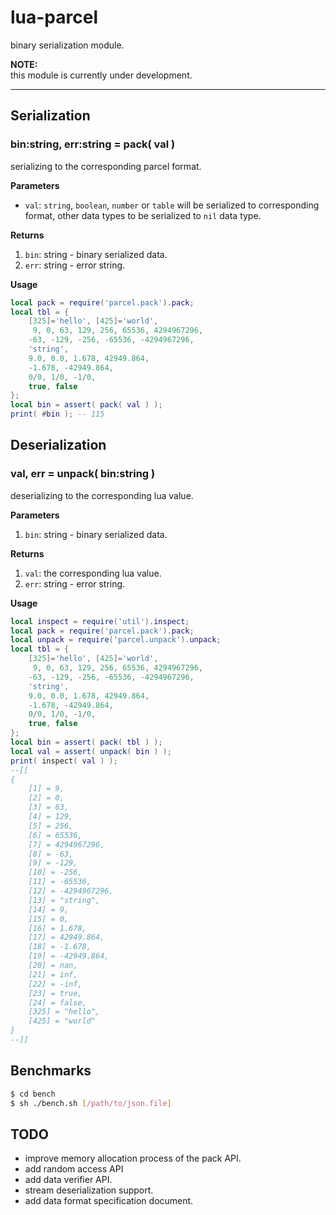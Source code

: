 # lua-parcel

binary serialization module.

**NOTE:**  
this module is currently under development.

---

## Serialization

### bin:string, err:string = pack( val )

serializing to the corresponding parcel format.

**Parameters**

- `val`: `string`, `boolean`, `number` or `table` will be serialized to corresponding format, other data types to be serialized to `nil` data type.

**Returns**

1. `bin`: string - binary serialized data.
2. `err`: string - error string. 

**Usage**

```lua
local pack = require('parcel.pack').pack;
local tbl = {
    [325]='hello', [425]='world',
     9, 0, 63, 129, 256, 65536, 4294967296, 
    -63, -129, -256, -65536, -4294967296,
    'string',
    9.0, 0.0, 1.678, 42949.864,
    -1.678, -42949.864,
    0/0, 1/0, -1/0,
    true, false
};
local bin = assert( pack( val ) );
print( #bin ); -- 115
```


## Deserialization

### val, err = unpack( bin:string )

deserializing to the corresponding lua value.

**Parameters**

1. `bin`: string - binary serialized data.

**Returns**

1. `val`: the corresponding lua value.
2. `err`: string - error string. 

**Usage**

```lua
local inspect = require('util').inspect;
local pack = require('parcel.pack').pack;
local unpack = require('parcel.unpack').unpack;
local tbl = {
    [325]='hello', [425]='world',
     9, 0, 63, 129, 256, 65536, 4294967296, 
    -63, -129, -256, -65536, -4294967296,
    'string',
    9.0, 0.0, 1.678, 42949.864,
    -1.678, -42949.864,
    0/0, 1/0, -1/0,
    true, false
};
local bin = assert( pack( tbl ) );
local val = assert( unpack( bin ) );
print( inspect( val ) );
--[[
{
    [1] = 9,
    [2] = 0,
    [3] = 63,
    [4] = 129,
    [5] = 256,
    [6] = 65536,
    [7] = 4294967296,
    [8] = -63,
    [9] = -129,
    [10] = -256,
    [11] = -65536,
    [12] = -4294967296,
    [13] = "string",
    [14] = 9,
    [15] = 0,
    [16] = 1.678,
    [17] = 42949.864,
    [18] = -1.678,
    [19] = -42949.864,
    [20] = nan,
    [21] = inf,
    [22] = -inf,
    [23] = true,
    [24] = false,
    [325] = "hello",
    [425] = "world"
}
--]]
```

## Benchmarks

```sh
$ cd bench
$ sh ./bench.sh [/path/to/json.file]
```

## TODO

- improve memory allocation process of the pack API.
- add random access API
- add data verifier API.
- stream deserialization support.
- add data format specification document.
